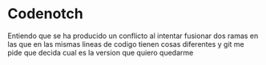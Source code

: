 # Codenotch
Entiendo que se ha producido un conflicto al intentar fusionar dos ramas en las que en las mismas lineas de codigo tienen cosas diferentes y git me pide que decida cual es la version que quiero quedarme
